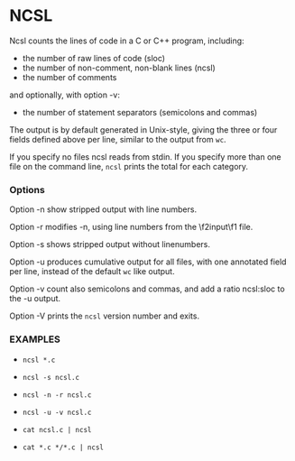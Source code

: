 # NCSL

Ncsl counts the lines of code in a C or C++ program, including:

* the number of raw lines of code (sloc)
* the number of non-comment, non-blank lines (ncsl)
* the number of comments

and optionally, with option -v:

* the number of statement separators (semicolons and commas)

The output is by default generated in Unix-style, giving the three or four fields
defined above per line, similar to the output from `wc`.

If you specify no files ncsl reads from stdin.
If you specify more than one file on the command line, `ncsl`
prints the total for each category.

### Options

Option -n show stripped output with line numbers.

Option -r modifies -n, using line numbers from the \f2input\f1 file.

Option -s shows stripped output without linenumbers.

Option -u produces cumulative output for all files, with
one annotated field per line, instead of the default `wc` like output.

Option -v count also semicolons and commas, and add a ratio ncsl:sloc to the -u output.

Option -V prints the `ncsl` version number and exits.

### EXAMPLES

* `ncsl *.c`

* `ncsl -s ncsl.c`

* `ncsl -n -r ncsl.c`

* `ncsl -u -v ncsl.c`

* `cat ncsl.c | ncsl`

* `cat *.c */*.c | ncsl`

